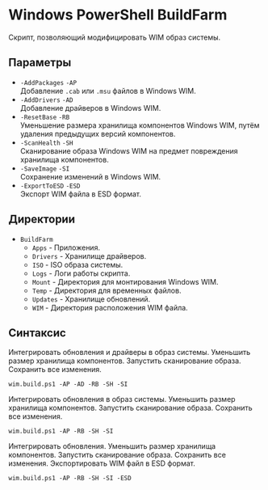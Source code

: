# Windows PowerShell BuildFarm

Скрипт, позволяющий модифицировать WIM образ системы.

## Параметры

- `-AddPackages` `-AP`  
  Добавление `.cab` или `.msu` файлов в Windows WIM.
- `-AddDrivers` `-AD`  
  Добавление драйверов в Windows WIM.
- `-ResetBase` `-RB`  
  Уменьшение размера хранилища компонентов Windows WIM, путём удаления предыдущих версий компонентов.
- `-ScanHealth` `-SH`  
  Сканирование образа Windows WIM на предмет повреждения хранилища компонентов.
- `-SaveImage` `-SI`  
  Сохранение изменений в Windows WIM.
- `-ExportToESD` `-ESD`  
  Экспорт WIM файла в ESD формат.

## Директории

- `BuildFarm`
  - `Apps` - Приложения.
  - `Drivers` - Хранилище драйверов.
  - `ISO` - ISO образа системы.
  - `Logs` - Логи работы скрипта.
  - `Mount` - Директория для монтирования Windows WIM.
  - `Temp` - Директория для временных файлов.
  - `Updates` - Хранилище обновлений.
  - `WIM` - Директория расположения WIM файла.

## Синтаксис

Интегрировать обновления и драйверы в образ системы. Уменьшить размер хранилища компонентов. Запустить сканирование образа. Сохранить все изменения.

```
wim.build.ps1 -AP -AD -RB -SH -SI
```

Интегрировать обновления в образ системы. Уменьшить размер хранилища компонентов. Запустить сканирование образа. Сохранить все изменения.

```
wim.build.ps1 -AP -RB -SH -SI
```

Интегрировать обновления. Уменьшить размер хранилища компонентов. Запустить сканирование образа. Сохранить все изменения. Экспортировать WIM файл в ESD формат.

```
wim.build.ps1 -AP -RB -SH -SI -ESD
```
